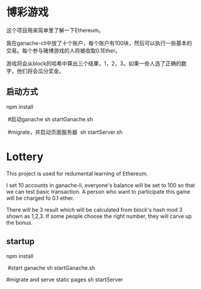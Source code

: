 # 博彩游戏

这个项目用来简单里了解一下Ethereum。

我在ganache-cli中放了十个账户，每个账户有100块，然后可以执行一些基本的交易。每个参与赌博游戏的人将被收取0.1Ether。

游戏将会从block的哈希中算出三个结果，1，2，3。如果一些人选了正确的数字，他们将会瓜分奖金。

## 启动方式

  npm install
  
  #启动ganache
  sh startGanache.sh
  
  #migrate，并启动页面服务器
  sh startServer.sh
  

# Lottery

This project is used for redumental learning of Ethereum.

I set 10 accounts in ganache-li, everyone's balance will be set to 100 so that we can test basic transaction. A person who want to participate this game will be charged fo 0.1 ether. 

There will be 3 result which will be calculated from block's hash mod 3 shown as 1,2,3. If some people choose the right number, they will carve up the bonus.

## startup

  npm install
  
  #start ganache
  sh startGanache.sh
  
  #migrate and serve static pages
  sh startServer
